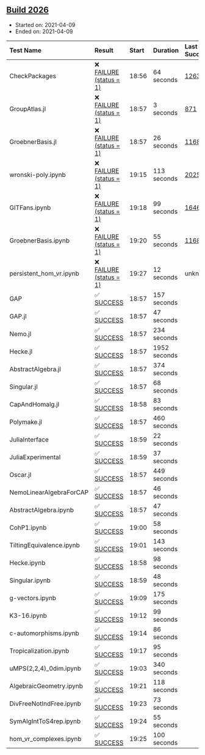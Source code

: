 ## [Build 2026](https://oscarci.mathematik.uni-kl.de/job/oscar-stable/2026/)

* Started on: 2021-04-09
* Ended on: 2021-04-09

| Test Name    | Result | Start | Duration | Last Success | First Failure |
|:-------------|:-------|:------|:---------|:-------------|:--------------|
| CheckPackages | ❌ [FAILURE (status = 1)](https://oscarci.mathematik.uni-kl.de/job/oscar-stable/2026/artifact/logs/build-2026/CheckPackages.log) | 18:56 | 64 seconds | [1263](https://oscarci.mathematik.uni-kl.de/job/oscar-stable/1263/) | [1264](https://oscarci.mathematik.uni-kl.de/job/oscar-stable/1264/) |
| GroupAtlas.jl | ❌ [FAILURE (status = 1)](https://oscarci.mathematik.uni-kl.de/job/oscar-stable/2026/artifact/logs/build-2026/GroupAtlas.jl.log) | 18:57 | 3 seconds | [871](https://oscarci.mathematik.uni-kl.de/job/oscar-stable/871/) | [872](https://oscarci.mathematik.uni-kl.de/job/oscar-stable/872/) |
| GroebnerBasis.jl | ❌ [FAILURE (status = 1)](https://oscarci.mathematik.uni-kl.de/job/oscar-stable/2026/artifact/logs/build-2026/GroebnerBasis.jl.log) | 18:57 | 26 seconds | [1168](https://oscarci.mathematik.uni-kl.de/job/oscar-stable/1168/) | [1169](https://oscarci.mathematik.uni-kl.de/job/oscar-stable/1169/) |
| wronski-poly.ipynb | ❌ [FAILURE (status = 1)](https://oscarci.mathematik.uni-kl.de/job/oscar-stable/2026/artifact/logs/build-2026/wronski-poly.ipynb.log) | 19:15 | 113 seconds | [2025](https://oscarci.mathematik.uni-kl.de/job/oscar-stable/2025/) | [2026](https://oscarci.mathematik.uni-kl.de/job/oscar-stable/2026/) |
| GITFans.ipynb | ❌ [FAILURE (status = 1)](https://oscarci.mathematik.uni-kl.de/job/oscar-stable/2026/artifact/logs/build-2026/GITFans.ipynb.log) | 19:18 | 99 seconds | [1646](https://oscarci.mathematik.uni-kl.de/job/oscar-stable/1646/) | [1647](https://oscarci.mathematik.uni-kl.de/job/oscar-stable/1647/) |
| GroebnerBasis.ipynb | ❌ [FAILURE (status = 1)](https://oscarci.mathematik.uni-kl.de/job/oscar-stable/2026/artifact/logs/build-2026/GroebnerBasis.ipynb.log) | 19:20 | 55 seconds | [1168](https://oscarci.mathematik.uni-kl.de/job/oscar-stable/1168/) | [1169](https://oscarci.mathematik.uni-kl.de/job/oscar-stable/1169/) |
| persistent_hom_vr.ipynb | ❌ [FAILURE (status = 1)](https://oscarci.mathematik.uni-kl.de/job/oscar-stable/2026/artifact/logs/build-2026/persistent_hom_vr.ipynb.log) | 19:27 | 12 seconds | unknown | unknown |
| GAP | ✅ [SUCCESS](https://oscarci.mathematik.uni-kl.de/job/oscar-stable/2026/artifact/logs/build-2026/GAP.log) | 18:57 | 157 seconds |  |  |
| GAP.jl | ✅ [SUCCESS](https://oscarci.mathematik.uni-kl.de/job/oscar-stable/2026/artifact/logs/build-2026/GAP.jl.log) | 18:57 | 47 seconds |  |  |
| Nemo.jl | ✅ [SUCCESS](https://oscarci.mathematik.uni-kl.de/job/oscar-stable/2026/artifact/logs/build-2026/Nemo.jl.log) | 18:57 | 234 seconds |  |  |
| Hecke.jl | ✅ [SUCCESS](https://oscarci.mathematik.uni-kl.de/job/oscar-stable/2026/artifact/logs/build-2026/Hecke.jl.log) | 18:57 | 1952 seconds |  |  |
| AbstractAlgebra.jl | ✅ [SUCCESS](https://oscarci.mathematik.uni-kl.de/job/oscar-stable/2026/artifact/logs/build-2026/AbstractAlgebra.jl.log) | 18:57 | 374 seconds |  |  |
| Singular.jl | ✅ [SUCCESS](https://oscarci.mathematik.uni-kl.de/job/oscar-stable/2026/artifact/logs/build-2026/Singular.jl.log) | 18:57 | 68 seconds |  |  |
| CapAndHomalg.jl | ✅ [SUCCESS](https://oscarci.mathematik.uni-kl.de/job/oscar-stable/2026/artifact/logs/build-2026/CapAndHomalg.jl.log) | 18:58 | 83 seconds |  |  |
| Polymake.jl | ✅ [SUCCESS](https://oscarci.mathematik.uni-kl.de/job/oscar-stable/2026/artifact/logs/build-2026/Polymake.jl.log) | 18:57 | 460 seconds |  |  |
| JuliaInterface | ✅ [SUCCESS](https://oscarci.mathematik.uni-kl.de/job/oscar-stable/2026/artifact/logs/build-2026/JuliaInterface.log) | 18:59 | 22 seconds |  |  |
| JuliaExperimental | ✅ [SUCCESS](https://oscarci.mathematik.uni-kl.de/job/oscar-stable/2026/artifact/logs/build-2026/JuliaExperimental.log) | 18:59 | 37 seconds |  |  |
| Oscar.jl | ✅ [SUCCESS](https://oscarci.mathematik.uni-kl.de/job/oscar-stable/2026/artifact/logs/build-2026/Oscar.jl.log) | 18:57 | 449 seconds |  |  |
| NemoLinearAlgebraForCAP | ✅ [SUCCESS](https://oscarci.mathematik.uni-kl.de/job/oscar-stable/2026/artifact/logs/build-2026/NemoLinearAlgebraForCAP.log) | 18:57 | 46 seconds |  |  |
| AbstractAlgebra.ipynb | ✅ [SUCCESS](https://oscarci.mathematik.uni-kl.de/job/oscar-stable/2026/artifact/logs/build-2026/AbstractAlgebra.ipynb.log) | 18:57 | 47 seconds |  |  |
| CohP1.ipynb | ✅ [SUCCESS](https://oscarci.mathematik.uni-kl.de/job/oscar-stable/2026/artifact/logs/build-2026/CohP1.ipynb.log) | 19:00 | 58 seconds |  |  |
| TiltingEquivalence.ipynb | ✅ [SUCCESS](https://oscarci.mathematik.uni-kl.de/job/oscar-stable/2026/artifact/logs/build-2026/TiltingEquivalence.ipynb.log) | 19:01 | 143 seconds |  |  |
| Hecke.ipynb | ✅ [SUCCESS](https://oscarci.mathematik.uni-kl.de/job/oscar-stable/2026/artifact/logs/build-2026/Hecke.ipynb.log) | 18:58 | 98 seconds |  |  |
| Singular.ipynb | ✅ [SUCCESS](https://oscarci.mathematik.uni-kl.de/job/oscar-stable/2026/artifact/logs/build-2026/Singular.ipynb.log) | 18:59 | 48 seconds |  |  |
| g-vectors.ipynb | ✅ [SUCCESS](https://oscarci.mathematik.uni-kl.de/job/oscar-stable/2026/artifact/logs/build-2026/g-vectors.ipynb.log) | 19:09 | 175 seconds |  |  |
| K3-16.ipynb | ✅ [SUCCESS](https://oscarci.mathematik.uni-kl.de/job/oscar-stable/2026/artifact/logs/build-2026/K3-16.ipynb.log) | 19:12 | 99 seconds |  |  |
| c-automorphisms.ipynb | ✅ [SUCCESS](https://oscarci.mathematik.uni-kl.de/job/oscar-stable/2026/artifact/logs/build-2026/c-automorphisms.ipynb.log) | 19:14 | 86 seconds |  |  |
| Tropicalization.ipynb | ✅ [SUCCESS](https://oscarci.mathematik.uni-kl.de/job/oscar-stable/2026/artifact/logs/build-2026/Tropicalization.ipynb.log) | 19:17 | 95 seconds |  |  |
| uMPS(2,2,4)_0dim.ipynb | ✅ [SUCCESS](https://oscarci.mathematik.uni-kl.de/job/oscar-stable/2026/artifact/logs/build-2026/uMPS-2-2-4-_0dim.ipynb.log) | 19:03 | 340 seconds |  |  |
| AlgebraicGeometry.ipynb | ✅ [SUCCESS](https://oscarci.mathematik.uni-kl.de/job/oscar-stable/2026/artifact/logs/build-2026/AlgebraicGeometry.ipynb.log) | 19:21 | 118 seconds |  |  |
| DivFreeNotIndFree.ipynb | ✅ [SUCCESS](https://oscarci.mathematik.uni-kl.de/job/oscar-stable/2026/artifact/logs/build-2026/DivFreeNotIndFree.ipynb.log) | 19:23 | 73 seconds |  |  |
| SymAlgIntToS4rep.ipynb | ✅ [SUCCESS](https://oscarci.mathematik.uni-kl.de/job/oscar-stable/2026/artifact/logs/build-2026/SymAlgIntToS4rep.ipynb.log) | 19:24 | 55 seconds |  |  |
| hom_vr_complexes.ipynb | ✅ [SUCCESS](https://oscarci.mathematik.uni-kl.de/job/oscar-stable/2026/artifact/logs/build-2026/hom_vr_complexes.ipynb.log) | 19:25 | 100 seconds |  |  |
